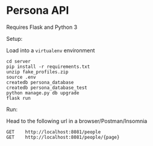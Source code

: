 # Persona API

Requires Flask and Python 3  

Setup:

Load into a ```virtualenv``` environment  

```cd server```  
```pip install -r requirements.txt```  
```unzip fake_profiles.zip```  
```source .env```  
```createdb persona_database```  
```createdb persona_database_test```  
```python manage.py db upgrade```  
```flask run```  

Run:

Head to the following url in a browser/Postman/Insomnia

```GET    http://localhost:8081/people```  
```GET    http://localhost:8081/people/{page}```  

